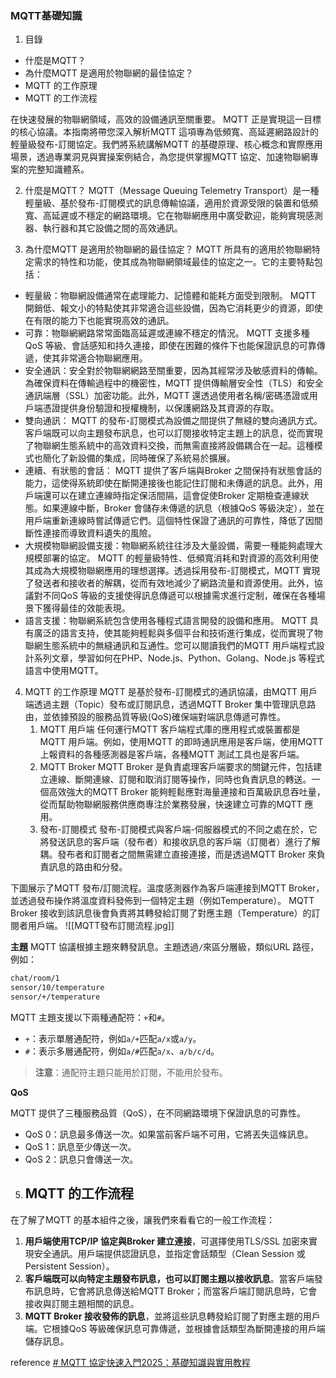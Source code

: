 ### MQTT基礎知識

1. 目錄
- 什麼是MQTT？
- 為什麼MQTT 是適用於物聯網的最佳協定？
- MQTT 的工作原理
- MQTT 的工作流程

在快速發展的物聯網領域，高效的設備通訊至關重要。 MQTT 正是實現這一目標的核心協議。本指南將帶您深入解析MQTT 這項專為低頻寬、高延遲網路設計的輕量級發布-訂閱協定。我們將系統講解MQTT 的基礎原理、核心概念和實際應用場景，透過專業洞見與實操案例結合，為您提供掌握MQTT 協定、加速物聯網專案的完整知識體系。

2. 什麼是MQTT？
MQTT（Message Queuing Telemetry Transport）是一種輕量級、基於發布-訂閱模式的訊息傳輸協議，適用於資源受限的裝置和低頻寬、高延遲或不穩定的網路環境。它在物聯網應用中廣受歡迎，能夠實現感測器、執行器和其它設備之間的高效通訊。

3. 為什麼MQTT 是適用於物聯網的最佳協定？
MQTT 所具有的適用於物聯網特定需求的特性和功能，使其成為物聯網領域最佳的協定之一。它的主要特點包括：
- 輕量級：物聯網設備通常在處理能力、記憶體和能耗方面受到限制。 MQTT 開銷低、報文小的特點使其非常適合這些設備，因為它消耗更少的資源，即使在有限的能力下也能實現高效的通訊。
- 可靠：物聯網網路常常面臨高延遲或連線不穩定的情況。 MQTT 支援多種QoS 等級、會話感知和持久連接，即使在困難的條件下也能保證訊息的可靠傳遞，使其非常適合物聯網應用。
- 安全通訊：安全對於物聯網網路至關重要，因為其經常涉及敏感資料的傳輸。為確保資料在傳輸過程中的機密性，MQTT 提供傳輸層安全性（TLS）和安全通訊端層（SSL）加密功能。此外，MQTT 還透過使用者名稱/密碼憑證或用戶端憑證提供身份驗證和授權機制，以保護網路及其資源的存取。
- 雙向通訊： MQTT 的發布-訂閱模式為設備之間提供了無縫的雙向通訊方式。客戶端既可以向主題發布訊息，也可以訂閱接收特定主題上的訊息，從而實現了物聯網生態系統中的高效資料交換，而無需直接將設備耦合在一起。這種模式也簡化了新設備的集成，同時確保了系統易於擴展。
- 連續、有狀態的會話： MQTT 提供了客戶端與Broker 之間保持有狀態會話的能力，這使得系統即使在斷開連接後也能記住訂閱和未傳遞的訊息。此外，用戶端還可以在建立連線時指定保活間隔，這會促使Broker 定期檢查連線狀態。如果連線中斷，Broker 會儲存未傳遞的訊息（根據QoS 等級決定），並在用戶端重新連線時嘗試傳遞它們。這個特性保證了通訊的可靠性，降低了因間斷性連接而導致資料遺失的風險。
- 大規模物聯網設備支援：物聯網系統往往涉及大量設備，需要一種能夠處理大規模部署的協定。 MQTT 的輕量級特性、低頻寬消耗和對資源的高效利用使其成為大規模物聯網應用的理想選擇。透過採用發布-訂閱模式，MQTT 實現了發送者和接收者的解耦，從而有效地減少了網路流量和資源使用。此外，協議對不同QoS 等級的支援使得訊息傳遞可以根據需求進行定制，確保在各種場景下獲得最佳的效能表現。
- 語言支援：物聯網系統包含使用各種程式語言開發的設備和應用。 MQTT 具有廣泛的語言支持，使其能夠輕鬆與多個平台和技術進行集成，從而實現了物聯網生態系統中的無縫通訊和互通性。您可以閱讀我們的MQTT 用戶端程式設計系列文章，學習如何在PHP、Node.js、Python、Golang、Node.js 等程式語言中使用MQTT。

4. MQTT 的工作原理
MQTT 是基於發布-訂閱模式的通訊協議，由MQTT 用戶端透過主題（Topic）發布或訂閱訊息，透過MQTT Broker 集中管理訊息路由，並依據預設的服務品質等級(QoS)確保端對端訊息傳遞可靠性。
   1. MQTT 用戶端
    任何運行MQTT 客戶端程式庫的應用程式或裝置都是MQTT 用戶端。例如，使用MQTT 的即時通訊應用是客戶端，使用MQTT 上報資料的各種感測器是客戶端，各種MQTT 測試工具也是客戶端。
   2. MQTT Broker
    MQTT Broker 是負責處理客戶端要求的關鍵元件，包括建立連線、斷開連線、訂閱和取消訂閱等操作，同時也負責訊息的轉送。一個高效強大的MQTT Broker 能夠輕鬆應對海量連接和百萬級訊息吞吐量，從而幫助物聯網服務供應商專注於業務發展，快速建立可靠的MQTT 應用。
   3. 發布-訂閱模式
    發布-訂閱模式與客戶端-伺服器模式的不同之處在於，它將發送訊息的客戶端（發布者）和接收訊息的客戶端（訂閱者）進行了解耦。發布者和訂閱者之間無需建立直接連接，而是透過MQTT Broker 來負責訊息的路由和分發。

下圖展示了MQTT 發布/訂閱流程。溫度感測器作為客戶端連接到MQTT Broker，並透過發布操作將溫度資料發佈到一個特定主題（例如Temperature）。 MQTT Broker 接收到該訊息後會負責將其轉發給訂閱了對應主題（Temperature）的訂閱者用戶端。
![[MQTT發布訂閱流程.jpg]]

**主題**
MQTT 協議根據主題來轉發訊息。主題透過`/`來區分層級，類似URL 路徑，例如：

``` bash
chat/room/1
sensor/10/temperature
sensor/+/temperature
```
MQTT 主題支援以下兩種通配符：`+`和`#`。

- `+`：表示單層通配符，例如`a/+`匹配`a/x`或`a/y`。
- `#`：表示多層通配符，例如`a/#`匹配`a/x`、`a/b/c/d`。

> **注意**：通配符主題只能用於訂閱，不能用於發布。

**QoS**

MQTT 提供了三種服務品質（QoS），在不同網路環境下保證訊息的可靠性。

- QoS 0：訊息最多傳送一次。如果當前客戶端不可用，它將丟失這條訊息。
- QoS 1：訊息至少傳送一次。
- QoS 2：訊息只會傳送一次。

5. ## MQTT 的工作流程

在了解了MQTT 的基本組件之後，讓我們來看看它的一般工作流程：

1. **用戶端使用TCP/IP 協定與Broker 建立連接**，可選擇使用TLS/SSL 加密來實現安全通訊。用戶端提供認證訊息，並指定會話類型（Clean Session 或Persistent Session）。
2. **客戶端既可以向特定主題發布訊息，也可以訂閱主題以接收訊息**。當客戶端發布訊息時，它會將訊息傳送給MQTT Broker；而當客戶端訂閱訊息時，它會接收與訂閱主題相關的訊息。
3. **MQTT Broker 接收發佈的訊息**，並將這些訊息轉發給訂閱了對應主題的用戶端。它根據QoS 等級確保訊息可靠傳遞，並根據會話類型為斷開連接的用戶端儲存訊息。

reference
[# MQTT 協定快速入門2025：基礎知識與實用教程](https://www.emqx.com/zh/blog/the-easiest-guide-to-getting-started-with-mqtt)